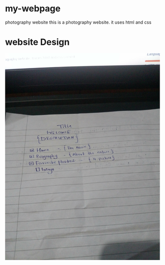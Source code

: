 # my-webpage
photography website
this is a photography website.
it uses html and css


# website Design
![image](IMG_20210718_232319.jpg)

